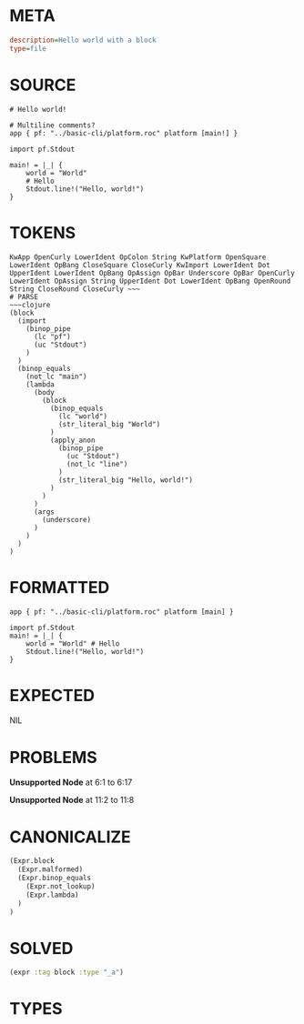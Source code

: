 # META
~~~ini
description=Hello world with a block
type=file
~~~
# SOURCE
~~~roc
# Hello world!

# Multiline comments?
app { pf: "../basic-cli/platform.roc" platform [main!] }

import pf.Stdout

main! = |_| {
	world = "World"
	# Hello
	Stdout.line!("Hello, world!")
}
~~~
# TOKENS
~~~text
KwApp OpenCurly LowerIdent OpColon String KwPlatform OpenSquare LowerIdent OpBang CloseSquare CloseCurly KwImport LowerIdent Dot UpperIdent LowerIdent OpBang OpAssign OpBar Underscore OpBar OpenCurly LowerIdent OpAssign String UpperIdent Dot LowerIdent OpBang OpenRound String CloseRound CloseCurly ~~~
# PARSE
~~~clojure
(block
  (import
    (binop_pipe
      (lc "pf")
      (uc "Stdout")
    )
  )
  (binop_equals
    (not_lc "main")
    (lambda
      (body
        (block
          (binop_equals
            (lc "world")
            (str_literal_big "World")
          )
          (apply_anon
            (binop_pipe
              (uc "Stdout")
              (not_lc "line")
            )
            (str_literal_big "Hello, world!")
          )
        )
      )
      (args
        (underscore)
      )
    )
  )
)
~~~
# FORMATTED
~~~roc
app { pf: "../basic-cli/platform.roc" platform [main] }

import pf.Stdout
main! = |_| {
	world = "World"	# Hello
	Stdout.line!("Hello, world!")
}
~~~
# EXPECTED
NIL
# PROBLEMS
**Unsupported Node**
at 6:1 to 6:17

**Unsupported Node**
at 11:2 to 11:8

# CANONICALIZE
~~~clojure
(Expr.block
  (Expr.malformed)
  (Expr.binop_equals
    (Expr.not_lookup)
    (Expr.lambda)
  )
)
~~~
# SOLVED
~~~clojure
(expr :tag block :type "_a")
~~~
# TYPES
~~~roc
~~~
